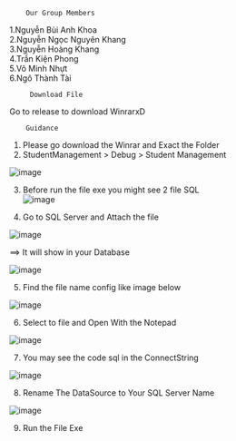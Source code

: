         Our Group Members
1.Nguyễn Bùi Anh Khoa</br>
2.Nguyễn Ngọc Nguyên Khang</br>
3.Nguyễn Hoàng Khang</br>
4.Trần Kiện Phong</br>
5.Võ Minh Nhựt</br>
6.Ngô Thành Tài</br>

         Download File 
Go to release to download WinrarxD

        Guidance
1. Please go download the Winrar and Exact the Folder</br>
2. StudentManagement > Debug > Student Management</br>

![image](https://github.com/Julimorg/C-Sharp-Final-Term/assets/94731256/c447ba4f-505d-4f69-a56d-e56145bade5c)</br>

3. Before run the file exe you might see 2 file SQL</br>
 ![image](https://github.com/Julimorg/C-Sharp-Final-Term/assets/94731256/86c68372-d604-4d5f-af65-c87901c372ff)</br>

4. Go to SQL Server and Attach the file</br>

![image](https://github.com/Julimorg/C-Sharp-Final-Term/assets/94731256/64c78388-a25f-4cb7-867b-9ec83e5d3640)</br>

==> It will show in your Database</br>
         
![image](https://github.com/Julimorg/C-Sharp-Final-Term/assets/94731256/d63a2cc4-2e66-4dd0-9bc2-6cc8ad574084)</br>

5. Find the file name config like image below</br>

![image](https://github.com/Julimorg/C-Sharp-Final-Term/assets/94731256/d9e7b9be-f408-431e-b6a9-819fd40af830)

6. Select to file and Open With the Notepad</br>

![image](https://github.com/Julimorg/C-Sharp-Final-Term/assets/94731256/c4f14094-ef99-4f77-96c8-008e4d6d6942)</br>

7. You may see the code sql in the ConnectString</br>

![image](https://github.com/Julimorg/C-Sharp-Final-Term/assets/94731256/893351bc-032e-485b-b440-0549f3f869fc)</br>

8. Rename The DataSource to Your SQL Server Name</br>

![image](https://github.com/Julimorg/C-Sharp-Final-Term/assets/94731256/584b7b89-128e-4bbd-a137-afdfd8a26829)

9. Run the File Exe
           

